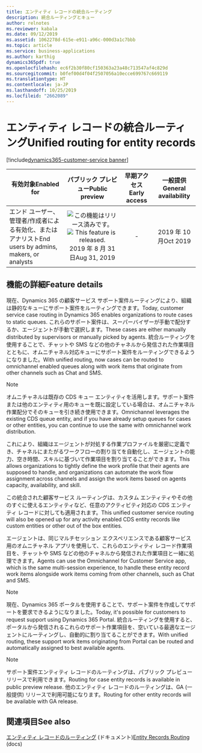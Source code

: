 ```yaml
---
title: エンティティ レコードの統合ルーティング
description: 統合ルーティングとキュー
author: relnotes
ms.reviewer: kabala
ms.date: 09/12/2019
ms.assetid: 1062278d-615e-e911-a96c-000d3a1c7bbb
ms.topic: article
ms.service: business-applications
ms.author: karthig
dynamics365pdf: true
ms.openlocfilehash: ec6f2b30f80cf150363a23a48c713547af4c829d
ms.sourcegitcommit: b0fef00d4f04f2507056a10ecce699767c669119
ms.translationtype: HT
ms.contentlocale: ja-JP
ms.lasthandoff: 10/25/2019
ms.locfileid: "2662089"
---
```

# <a name="unified-routing-for-entity-records"></a><span data-ttu-id="0b9f3-103">エンティティ レコードの統合ルーティング</span><span class="sxs-lookup"><span data-stu-id="0b9f3-103">Unified routing for entity records</span></span>
[!include[dynamics365-customer-service banner](../includes/dynamics365-customer-service.md)]

| <span data-ttu-id="0b9f3-104">有効対象</span><span class="sxs-lookup"><span data-stu-id="0b9f3-104">Enabled for</span></span>    |  <span data-ttu-id="0b9f3-105">パブリック プレビュー</span><span class="sxs-lookup"><span data-stu-id="0b9f3-105">Public preview</span></span> | <span data-ttu-id="0b9f3-106">早期アクセス</span><span class="sxs-lookup"><span data-stu-id="0b9f3-106">Early access</span></span> | <span data-ttu-id="0b9f3-107">一般提供</span><span class="sxs-lookup"><span data-stu-id="0b9f3-107">General availability</span></span> | 
| ---------- | :----------: |:----------: |:----------: |
|<span data-ttu-id="0b9f3-108">エンド ユーザー、管理者/作成者による有効化、またはアナリスト</span><span class="sxs-lookup"><span data-stu-id="0b9f3-108">End users by admins, makers, or analysts</span></span>|<span data-ttu-id="0b9f3-109">![この機能はリリース済みです。](/dynamics365-release-plan/media/green-checkmark.png "この機能はリリース済みです。")</span><span class="sxs-lookup"><span data-stu-id="0b9f3-109">![This feature is released.](/dynamics365-release-plan/media/green-checkmark.png "This feature is released.")</span></span> <span data-ttu-id="0b9f3-110">2019 年 8 月 31 日</span><span class="sxs-lookup"><span data-stu-id="0b9f3-110">Aug 31, 2019</span></span>|-| <span data-ttu-id="0b9f3-111">2019 年 10 月</span><span class="sxs-lookup"><span data-stu-id="0b9f3-111">Oct 2019</span></span>|






## <a name="feature-details"></a><span data-ttu-id="0b9f3-112">機能の詳細</span><span class="sxs-lookup"><span data-stu-id="0b9f3-112">Feature details</span></span>
<!--feature detail start -->
<span data-ttu-id="0b9f3-113">現在、Dynamics 365 の顧客サービス サポート案件ルーティングにより、組織は静的なキューにサポート案件をルーティングできます。</span><span class="sxs-lookup"><span data-stu-id="0b9f3-113">Today, customer service case routing in Dynamics 365 enables organizations to route cases to static queues.</span></span> <span data-ttu-id="0b9f3-114">これらのサポート案件は、スーパーバイザーが手動で配分するか、エージェントが手動で選択します。</span><span class="sxs-lookup"><span data-stu-id="0b9f3-114">These cases are either manually distributed by supervisors or manually picked by agents.</span></span> <span data-ttu-id="0b9f3-115">統合ルーティングを使用することで、チャットや SMS などの他のチャネルから発信された作業項目とともに、オムニチャネル対応キューにサポート案件をルーティングできるようになりました。</span><span class="sxs-lookup"><span data-stu-id="0b9f3-115">With unified routing, now cases can be routed to omnichannel enabled queues along with work items that originate from other channels such as Chat and SMS.</span></span> 
 
> [!NOTE]
> <span data-ttu-id="0b9f3-116">オムニチャネルは既存の CDS キュー エンティティを活用します。サポート案件または他のエンティティ用のキューを既に設定している場合は、オムニチャネル作業配分でそのキューを引き続き使用できます。</span><span class="sxs-lookup"><span data-stu-id="0b9f3-116">Omnichannel leverages the existing CDS queue entity, and if you have already setup queues for cases or other entities, you can continue to use the same with omnichannel work distribution.</span></span>
 
<span data-ttu-id="0b9f3-117">これにより、組織はエージェントが対処する作業プロファイルを厳密に定義でき、チャネルにまたがるワークフローの割り当てを自動化し、エージェントの能力、空き時間、スキルに基づいて作業項目を割り当てることができます。</span><span class="sxs-lookup"><span data-stu-id="0b9f3-117">This allows organizations to tightly define the work profile that their agents are supposed to handle, and organizations can automate the work flow assignment across channels and assign the work items based on agents capacity, availability, and skill.</span></span>
 
<span data-ttu-id="0b9f3-118">この統合された顧客サービス ルーティングは、カスタム エンティティやその他のすぐに使えるエンティティなど、任意のアクティビティ対応の CDS エンティティ レコードに対しても適用されます。</span><span class="sxs-lookup"><span data-stu-id="0b9f3-118">This unified customer service routing will also be opened up for any activity enabled CDS entity records like custom entities or other out of the box entities.</span></span>
 
<span data-ttu-id="0b9f3-119">エージェントは、同じマルチセッション エクスペリエンスである顧客サービス用のオムニチャネル アプリを使用して、これらのエンティティ レコード作業項目を、チャットや SMS などの他のチャネルから発信された作業項目と一緒に処理できます。</span><span class="sxs-lookup"><span data-stu-id="0b9f3-119">Agents can use the Omnichannel for Customer Service app, which is the same multi-session experience, to handle these entity record work items alongside work items coming from other channels, such as Chat and SMS.</span></span>
 
> [!NOTE]
> <span data-ttu-id="0b9f3-120">現在、Dynamics 365 ポータルを使用することで、サポート案件を作成してサポートを要求できるようになりました。</span><span class="sxs-lookup"><span data-stu-id="0b9f3-120">Today, it's possible for customers to request support using Dynamics 365 Portal.</span></span> <span data-ttu-id="0b9f3-121">統合ルーティングを使用すると、ポータルから発信されるこれらのサポート作業項目を、空いている最適なエージェントにルーティングし、自動的に割り当てることができます。</span><span class="sxs-lookup"><span data-stu-id="0b9f3-121">With unified routing, these support work items originating from Portal can be routed and automatically assigned to best available agents.</span></span>

> [!NOTE]
> <span data-ttu-id="0b9f3-122">サポート案件エンティティ レコードのルーティングは、パブリック プレビュー リリースで利用できます。</span><span class="sxs-lookup"><span data-stu-id="0b9f3-122">Routing for case entity records is available in public preview release.</span></span> <span data-ttu-id="0b9f3-123">他のエンティティ レコードのルーティングは、GA (一般提供) リリースで利用可能になります。</span><span class="sxs-lookup"><span data-stu-id="0b9f3-123">Routing for other entity records will be available with GA release.</span></span>
<!--feature detail end -->










## <a name="see-also"></a><span data-ttu-id="0b9f3-124">関連項目</span><span class="sxs-lookup"><span data-stu-id="0b9f3-124">See also</span></span>

<span data-ttu-id="0b9f3-125">[エンティティ レコードのルーティング](https://docs.microsoft.com/dynamics365/customer-engagement/omnichannel/administrator/entity-channel) (ドキュメント)</span><span class="sxs-lookup"><span data-stu-id="0b9f3-125">[Entity Records Routing](https://docs.microsoft.com/dynamics365/customer-engagement/omnichannel/administrator/entity-channel) (docs)</span></span>

